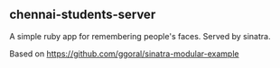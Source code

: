 
## chennai-students-server
A simple ruby app for remembering people's faces.
Served by sinatra.

Based on https://github.com/ggoral/sinatra-modular-example
